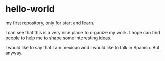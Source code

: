 # hello-world
my first repository, only for start and learn. 

I can see that this is a very nice place to organize my work. 
I hope can find people to help me to shape some interesting ideas. 

I would like to say that I am mexican and I would like to talk in Spanish. But anyway. 